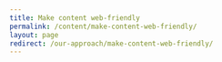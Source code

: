 ```yaml
---
title: Make content web-friendly
permalink: /content/make-content-web-friendly/
layout: page
redirect: /our-approach/make-content-web-friendly/
---
```

